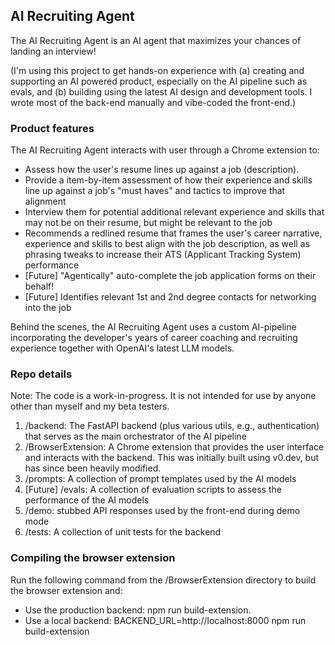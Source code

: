 ## AI Recruiting Agent

The AI Recruiting Agent is an AI agent that maximizes your chances of landing an interview! 

(I'm using this project to get hands-on experience with (a) creating and supporting an AI powered product, especially on the AI pipeline such as evals, and (b) building using the latest AI design and development tools. I wrote most of the back-end manually and vibe-coded the front-end.)

### Product features
The AI Recruiting Agent interacts with user through a Chrome extension to:
* Assess how the user's resume lines up against a job (description). 
* Provide a item-by-item assessment of how their experience and skills line up against a job's "must haves" and tactics to improve that alignment
* Interview them for potential additional relevant experience and skills that may not be on their resume, but might be relevant to the job 
* Recommends a redlined resume that frames the user's career narrative, experience and skills to best align with the job description, as well as phrasing tweaks to increase their ATS (Applicant Tracking System) performance
* [Future] "Agentically" auto-complete the job application forms on their behalf!
* [Future] Identifies relevant 1st and 2nd degree contacts for networking into the job

Behind the scenes, the AI Recruiting Agent uses a custom AI-pipeline incorporating 
the developer's years of career coaching and recruiting experience together with OpenAI's latest LLM models.

### Repo details
Note: The code is a work-in-progress. It is not intended for use by anyone other than myself and my beta testers.

1. /backend: The FastAPI backend (plus various utils, e.g., authentication) that serves as the main orchestrator of the AI pipeline 
2. /BrowserExtension: A Chrome extension that provides the user interface and interacts with the backend. This was initially built using v0.dev, but has since been heavily modified.
3. /prompts: A collection of prompt templates used by the AI models
4. [Future] /evals: A collection of evaluation scripts to assess the performance of the AI models
5. /demo: stubbed API responses used by the front-end during demo mode
6. /tests: A collection of unit tests for the backend


### Compiling the browser extension

Run the following command from the /BrowserExtension directory to build the browser extension and:
- Use the production backend: npm run build-extension. 
- Use a local backend: BACKEND_URL=http://localhost:8000 npm run build-extension




